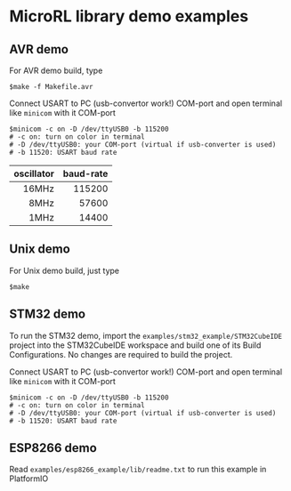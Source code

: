 # MicroRL library demo examples


## AVR demo

For AVR demo build, type

```
$make -f Makefile.avr
```

Connect USART to PC (usb-convertor work!) COM-port and open terminal like `minicom` with it COM-port

```
$minicom -c on -D /dev/ttyUSB0 -b 115200
# -c on: turn on color in terminal
# -D /dev/ttyUSB0: your COM-port (virtual if usb-converter is used)
# -b 11520: USART baud rate
```

| oscillator  |  baud-rate |
| -----------:|-----------:|
|    16MHz    |   115200   |
|     8MHz    |   57600    |
|     1MHz    |   14400    |


## Unix demo

For Unix demo build, just type

```
$make
```


## STM32 demo

To run the STM32 demo, import the `examples/stm32_example/STM32CubeIDE` project into the STM32CubeIDE workspace and build one of its Build Configurations. No changes are required to build the project.

Connect USART to PC (usb-convertor work!) COM-port and open terminal like `minicom` with it COM-port

```
$minicom -c on -D /dev/ttyUSB0 -b 115200
# -c on: turn on color in terminal
# -D /dev/ttyUSB0: your COM-port (virtual if usb-converter is used)
# -b 11520: USART baud rate
```


## ESP8266 demo

Read `examples/esp8266_example/lib/readme.txt` to run this example in PlatformIO